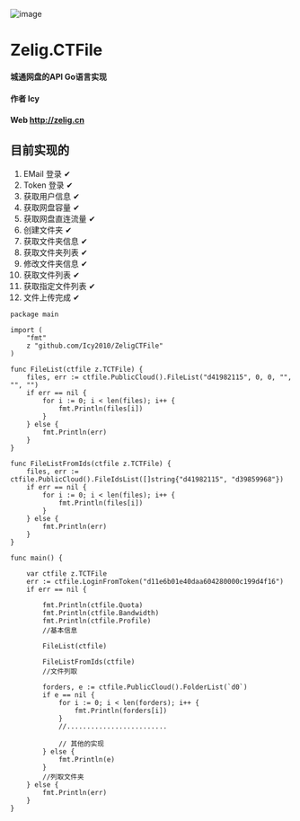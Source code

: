 ![image](https://github.com/Icy2010/ZeligCTFile/blob/main/zelig.ctfile.jpg)
# Zelig.CTFile
#### 城通网盘的API Go语言实现 
#### 作者 Icy 
#### Web http://zelig.cn

## 目前实现的
1. EMail 登录 ✔
2. Token 登录  ✔
3. 获取用户信息 ✔
4. 获取网盘容量 ✔
5. 获取网盘直连流量 ✔
6. 创建文件夹 ✔
7. 获取文件夹信息 ✔
8. 获取文件夹列表 ✔
9. 修改文件夹信息 ✔
10. 获取文件列表 ✔
11. 获取指定文件列表 ✔
12. 文件上传完成 ✔

```golang
package main

import (
	"fmt"
	z "github.com/Icy2010/ZeligCTFile"
)

func FileList(ctfile z.TCTFile) {
	files, err := ctfile.PublicCloud().FileList("d41982115", 0, 0, "", "", "")
	if err == nil {
		for i := 0; i < len(files); i++ {
			fmt.Println(files[i])
		}
	} else {
		fmt.Println(err)
	}
}

func FileListFromIds(ctfile z.TCTFile) {
	files, err := ctfile.PublicCloud().FileIdsList([]string{"d41982115", "d39859968"})
	if err == nil {
		for i := 0; i < len(files); i++ {
			fmt.Println(files[i])
		}
	} else {
		fmt.Println(err)
	}
}

func main() {

	var ctfile z.TCTFile
	err := ctfile.LoginFromToken("d11e6b01e40daa604280000c199d4f16")
	if err == nil {

		fmt.Println(ctfile.Quota)
		fmt.Println(ctfile.Bandwidth)
		fmt.Println(ctfile.Profile)
		//基本信息

		FileList(ctfile)

		FileListFromIds(ctfile)
		//文件列取

		forders, e := ctfile.PublicCloud().FolderList(`d0`)
		if e == nil {
			for i := 0; i < len(forders); i++ {
				fmt.Println(forders[i])
			}
			//.........................
			
			// 其他的实现 
		} else {
			fmt.Println(e)
		}
		//列取文件夹
	} else {
		fmt.Println(err)
	}
}

```
